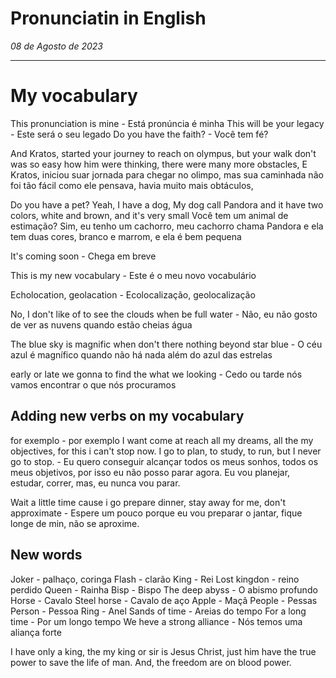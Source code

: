 # Pronunciatin in English

_08 de Agosto de 2023_

---

# My vocabulary

This pronunciation is mine - Está pronúncia é minha
This will be your legacy - Este será o seu legado
Do you have the faith? - Você tem fé?

And Kratos, started your journey to reach on olympus, but your walk don't was so easy how him were thinking, there were many more obstacles,
E Kratos, iniciou suar jornada para chegar no olimpo, mas sua caminhada não foi tão fácil como ele pensava, havia muito mais obtáculos,

Do you have a pet? Yeah, I have a dog, My dog call Pandora and it have two colors, white and brown, and it's very small
Você tem um animal de estimação? Sim, eu tenho um cachorro, meu cachorro chama Pandora e ela tem duas cores, branco e marrom, e ela é bem pequena

It's coming soon - Chega em breve

This is my new vocabulary - Este é o meu novo vocabulário

Echolocation, geolacation - Ecolocalização, geolocalização

No, I don't like of to see the clouds when be full water - Não, eu não gosto de ver as nuvens quando estão cheias água

The blue sky is magnific when don't there nothing beyond star blue - O céu azul é magnífico quando não há nada além do azul das estrelas

early or late we gonna to find the what we looking - Cedo ou tarde nós vamos encontrar o que nós procuramos

## Adding new verbs on my vocabulary

for exemplo - por exemplo
I want come at reach all my dreams, all the my objectives, for this i can't stop now. I go to plan, to study, to run, but I never go to stop. - Eu quero conseguir alcançar todos os meus sonhos, todos os meus objetivos, por isso eu não posso parar agora. Eu vou planejar, estudar, correr, mas, eu nunca vou parar.

Wait a little time cause i go prepare dinner, stay away for me, don't approximate - Espere um pouco porque eu vou preparar o jantar, fique longe de min, não se aproxime.

## New words

Joker - palhaço, coringa
Flash - clarão
King - Rei
Lost kingdon - reino perdido
Queen - Rainha
Bisp - Bispo
The deep abyss - O abismo profundo
Horse - Cavalo
Steel horse - Cavalo de aço
Apple - Maçã
People - Pessas
Person - Pessoa
Ring - Anel
Sands of time - Areias do tempo
For a long time - Por um longo tempo
We heve a strong alliance - Nós temos uma aliança forte

I have only a king, the my king or sir is Jesus Christ, just him have the true power to save the life of man.
And, the freedom are on blood power.